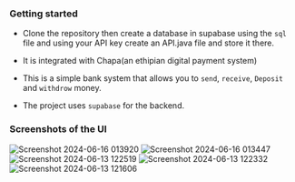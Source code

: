 ### Getting started
- Clone the repository then create a database in supabase using the `sql` file and using your API key create an API.java file and store it there.
- It is integrated with Chapa(an ethipian digital payment system)

- This is a simple bank system that allows you to `send`, `receive`, `Deposit` and `withdrow` money.
- The project uses `supabase` for the backend.

### Screenshots of the UI
![Screenshot 2024-06-16 013920](https://github.com/Yosef-ft/CRUD_Bank_System/assets/143919830/e8bb975d-4f82-4dc0-ab08-bce0b127a1ee)
![Screenshot 2024-06-16 013447](https://github.com/Yosef-ft/CRUD_Bank_System/assets/143919830/fb73cdad-fc78-4be4-a276-27c80888d0ab)
![Screenshot 2024-06-13 122519](https://github.com/Yosef-ft/CRUD_Bank_System/assets/143919830/a17e2f08-c8cd-49fc-b309-51e553b12a0d)
![Screenshot 2024-06-13 122332](https://github.com/Yosef-ft/CRUD_Bank_System/assets/143919830/09b0a079-530c-4b79-a792-5645ad5f0f8f)
![Screenshot 2024-06-13 121606](https://github.com/Yosef-ft/CRUD_Bank_System/assets/143919830/49cf08c9-dd54-499a-b9ea-254c6d21e680)


